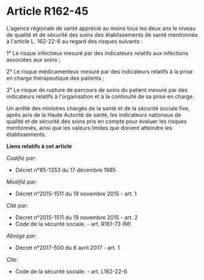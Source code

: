 # Article R162-45

L'agence régionale de santé apprécie au moins tous les deux ans le niveau de qualité et de sécurité des soins des
établissements de santé mentionnés à l'article L. 162-22-6 au regard des risques suivants : 

1° Le risque infectieux mesuré par des indicateurs relatifs aux infections associées aux soins ; 

2° Le risque médicamenteux mesuré par des indicateurs relatifs à la prise en charge thérapeutique des patients ; 

3° Le risque de rupture de parcours de soins du patient mesuré par des indicateurs relatifs à l'organisation et à la
continuité de sa prise en charge. 

Un arrêté des ministres chargés de la santé et de la sécurité sociale fixe, après avis de la Haute Autorité de santé, les
indicateurs nationaux de qualité et de sécurité des soins pris en compte pour évaluer les risques mentionnés, ainsi que les
valeurs limites que doivent atteindre les établissements.

**Liens relatifs à cet article**

_Codifié par_:

  - Décret n°85-1353 du 17 décembre 1985

_Modifié par_:

  - Décret n°2015-1511 du 19 novembre 2015 - art. 1

_Cité par_:

  - Décret n°2015-1511 du 19 novembre 2015 - art. 2
  - Code de la sécurité sociale. - art. R161-73 (M)

_Abrogé par_:

  - Décret n°2017-500 du 6 avril 2017 - art. 1

_Cite_:

  - Code de la sécurité sociale. - art. L162-22-6
